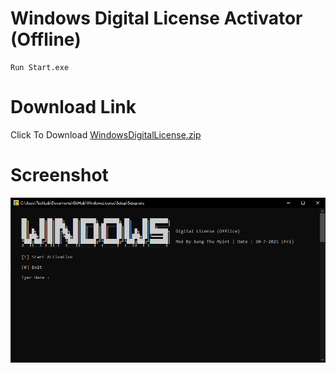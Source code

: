 # Windows Digital License Activator (Offline)

    Run Start.exe

# Download Link
  
Click To Download [WindowsDigitalLicense.zip](https://github.com/AungThuMyint/WindowsLicense/blob/main/WindowsDigitalLicense.zip?raw=true)
  
# Screenshot

<img src="https://raw.githubusercontent.com/AungThuMyint/WindowsLicense/main/Setup/Preview.png">
